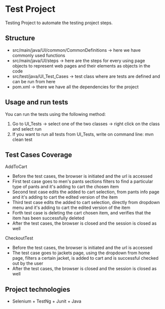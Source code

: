 # Test Project

Testing Project to automate the testing project steps.

## Structure
- src/main/java/UI/common/CommonDefinitions -> here we have commonly used functions
- src/main/java/UI/steps -> here are the steps for every using page objects to represent web pages and their elements as objects in the code
- src/test/java/UI_Test_Cases -> test class where are tests are defined and can be run from here
- pom.xml -> there we have all the dependencies for the project

## Usage and run tests
You can run the tests using the following method:
1. Go to UI_Tests -> select one of the two classes -> right click on the class and select run
2. If you want to run all tests from UI_Tests, write on command line: mvn clean test

## Test Cases Coverage
AddToCart
- Before the test cases, the browser is initiated and the url is accessed
- First test case goes to men's pants sections filters to find a particular type of pants and it's adding to cart the chosen item
- Second test case edits the added to cart selection, from pants info page and it's adding to cart the edited version of the item
- Third test case edits the added to cart selection, directly from dropdown menu and it's adding to cart the edited version of the item
- Forth test case is deleting the cart chosen item, and verifies that the item has been successfully deleted
- After the test cases, the browser is closed and the session is closed as well

CheckoutTest
- Before the test cases, the browser is initiated and the url is accessed
- The test case goes to jackets page, using the dropdown from home page, filters a certain jacket, is added to cart and is successful checked out by the user
- After the test cases, the browser is closed and the session is closed as well


## Project technologies
- Selenium + TestNg + Junit + Java
